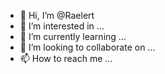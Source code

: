 - 👋 Hi, I’m @Raelert
- 👀 I’m interested in ...
- 🌱 I’m currently learning ...
- 💞️ I’m looking to collaborate on ...
- 📫 How to reach me ...

<!---
Raelert/Raelert is a ✨ special ✨ repository because its `README.md` (this file) appears on your GitHub profile.
You can click the Preview link to take a look at your changes.
--->
